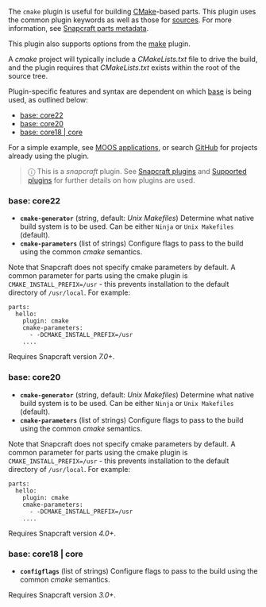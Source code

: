 The `cmake` plugin is useful for building [CMake](https://cmake.org/)-based parts.  This plugin uses the common plugin keywords as well as those for [sources](/t/snapcraft-parts-metadata/8336#heading--source). For more information, see [Snapcraft parts metadata](/t/snapcraft-parts-metadata/8336).

This plugin also supports options from the [make](/t/the-make-plugin/8622) plugin.

A *cmake* project will typically include a *CMakeLists.txt* file to drive the build, and the plugin requires that *CMakeLists.txt* exists within the root of the source tree.

Plugin-specific features and syntax are dependent on which [base](/t/base-snaps/11198) is being used, as outlined below:

- [base: core22](#heading--core22)
- [base: core20](#heading--core20)
- [base: core18 | core](#heading--core18)

For a simple example, see [MOOS applications](/t/moos-applications/7820), or search [GitHub](https://github.com/search?q=path%3Asnapcraft.yaml+%22plugin%3A+cmake%22&type=Code) for projects already using the plugin.

> ⓘ  This is a *snapcraft* plugin. See [Snapcraft plugins](/t/snapcraft-plugins/4284) and [Supported plugins](/t/supported-plugins/8080) for further details on how plugins are used.

<h3 id='heading--core22'>base: core22</h3>

- **`cmake-generator`** (string, default: _Unix Makefiles_)
      Determine what native build system is to be used.
      Can be either `Ninja` or `Unix Makefiles` (default).
- **`cmake-parameters`** (list of strings)
     Configure flags to pass to the build using the common *cmake* semantics.

Note that Snapcraft does not specify cmake parameters by default.  A common parameter for parts using the cmake plugin is `CMAKE_INSTALL_PREFIX=/usr` - this prevents installation to the default directory of `/usr/local`. For example:

```
parts:
  hello:
    plugin: cmake
    cmake-parameters:
      - -DCMAKE_INSTALL_PREFIX=/usr
    ....
```

Requires Snapcraft version _7.0+_.

<h3 id='heading--core20'>base: core20</h3>

- **`cmake-generator`** (string, default: _Unix Makefiles_)
      Determine what native build system is to be used.
      Can be either `Ninja` or `Unix Makefiles` (default).
- **`cmake-parameters`** (list of strings)
     Configure flags to pass to the build using the common *cmake* semantics.

Note that Snapcraft does not specify cmake parameters by default.  A common parameter for parts using the cmake plugin is `CMAKE_INSTALL_PREFIX=/usr` - this prevents installation to the default directory of `/usr/local`. For example:

```
parts:
  hello:
    plugin: cmake
    cmake-parameters:
      - -DCMAKE_INSTALL_PREFIX=/usr
    ....
```
Requires Snapcraft version _4.0+_.

<h3 id='heading--core18'>base: core18 | core</h3>

- **`configflags`** (list of strings)
     Configure flags to pass to the build using the common *cmake* semantics.

Requires Snapcraft version _3.0+_.